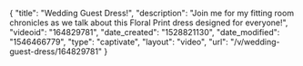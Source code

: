 {
    "title": "Wedding Guest Dress!",
    "description": "Join me for my fitting room chronicles as we talk about this Floral Print dress designed for everyone!",
    "videoid": "164829781",
    "date_created": "1528821130",
    "date_modified": "1546466779",
    "type": "captivate",
    "layout": "video",
    "url": "\/v\/wedding-guest-dress\/164829781"
}